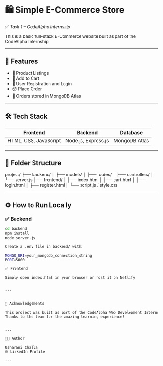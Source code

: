 # 🛍 Simple E-Commerce Store

✅ *Task 1 – CodeAlpha Internship*

This is a basic full-stack E-Commerce website built as part of the CodeAlpha Internship.

---

## 🚀 Features

- 🧾 Product Listings
- 🛒 Add to Cart
- 🔐 User Registration and Login
- 📦 Place Order
- 💾 Orders stored in MongoDB Atlas

---

## 🛠 Tech Stack

| Frontend | Backend | Database |
|----------|---------|----------|
| HTML, CSS, JavaScript | Node.js, Express.js | MongoDB Atlas |

---

## 📁 Folder Structure

project/ ├── backend/ │   ├── models/ │   ├── routes/ │   ├── controllers/ │   └── server.js ├── frontend/ │   ├── index.html │   ├── cart.html │   ├── login.html │   ├── register.html │   └── script.js / style.css

---

## ⚙ How to Run Locally

### ✅ Backend
```bash
cd backend
npm install
node server.js

Create a .env file in backend/ with:

MONGO_URI=your_mongodb_connection_string
PORT=5000

✅ Frontend

Simply open index.html in your browser or host it on Netlify


---


🙌 Acknowledgements

This project was built as part of the CodeAlpha Web Development Internship.
Thanks to the team for the amazing learning experience!


---

🧑‍💻 Author

Usharani Challa
🌐 LinkedIn Profile

---
